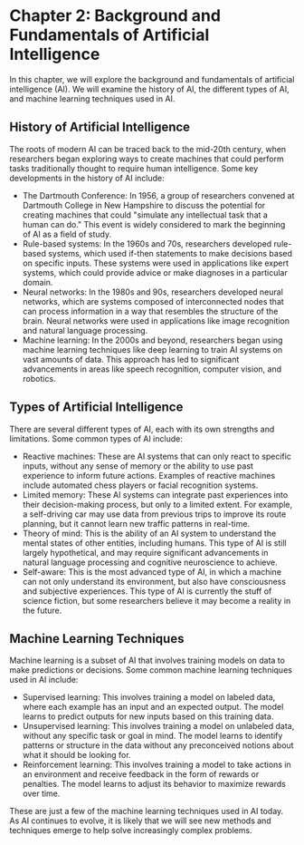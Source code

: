 Chapter 2: Background and Fundamentals of Artificial Intelligence
=================================================================

In this chapter, we will explore the background and fundamentals of artificial intelligence (AI). We will examine the history of AI, the different types of AI, and machine learning techniques used in AI.

History of Artificial Intelligence
----------------------------------

The roots of modern AI can be traced back to the mid-20th century, when researchers began exploring ways to create machines that could perform tasks traditionally thought to require human intelligence. Some key developments in the history of AI include:

* The Dartmouth Conference: In 1956, a group of researchers convened at Dartmouth College in New Hampshire to discuss the potential for creating machines that could "simulate any intellectual task that a human can do." This event is widely considered to mark the beginning of AI as a field of study.
* Rule-based systems: In the 1960s and 70s, researchers developed rule-based systems, which used if-then statements to make decisions based on specific inputs. These systems were used in applications like expert systems, which could provide advice or make diagnoses in a particular domain.
* Neural networks: In the 1980s and 90s, researchers developed neural networks, which are systems composed of interconnected nodes that can process information in a way that resembles the structure of the brain. Neural networks were used in applications like image recognition and natural language processing.
* Machine learning: In the 2000s and beyond, researchers began using machine learning techniques like deep learning to train AI systems on vast amounts of data. This approach has led to significant advancements in areas like speech recognition, computer vision, and robotics.

Types of Artificial Intelligence
--------------------------------

There are several different types of AI, each with its own strengths and limitations. Some common types of AI include:

* Reactive machines: These are AI systems that can only react to specific inputs, without any sense of memory or the ability to use past experience to inform future actions. Examples of reactive machines include automated chess players or facial recognition systems.
* Limited memory: These AI systems can integrate past experiences into their decision-making process, but only to a limited extent. For example, a self-driving car may use data from previous trips to improve its route planning, but it cannot learn new traffic patterns in real-time.
* Theory of mind: This is the ability of an AI system to understand the mental states of other entities, including humans. This type of AI is still largely hypothetical, and may require significant advancements in natural language processing and cognitive neuroscience to achieve.
* Self-aware: This is the most advanced type of AI, in which a machine can not only understand its environment, but also have consciousness and subjective experiences. This type of AI is currently the stuff of science fiction, but some researchers believe it may become a reality in the future.

Machine Learning Techniques
---------------------------

Machine learning is a subset of AI that involves training models on data to make predictions or decisions. Some common machine learning techniques used in AI include:

* Supervised learning: This involves training a model on labeled data, where each example has an input and an expected output. The model learns to predict outputs for new inputs based on this training data.
* Unsupervised learning: This involves training a model on unlabeled data, without any specific task or goal in mind. The model learns to identify patterns or structure in the data without any preconceived notions about what it should be looking for.
* Reinforcement learning: This involves training a model to take actions in an environment and receive feedback in the form of rewards or penalties. The model learns to adjust its behavior to maximize rewards over time.

These are just a few of the machine learning techniques used in AI today. As AI continues to evolve, it is likely that we will see new methods and techniques emerge to help solve increasingly complex problems.
